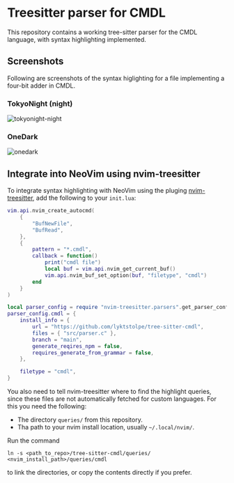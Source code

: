 # Treesitter parser for CMDL

This repository contains a working tree-sitter parser for the CMDL language, with syntax highlighting implemented.

## Screenshots

Following are screenshots of the syntax higlighting for a file implementing a four-bit adder in CMDL.

### TokyoNight (night)

![tokyonight-night](img/adder-tokyonight-night.png)

### OneDark

![onedark](img/adder-onedark.png)

## Integrate into NeoVim using nvim-treesitter

To integrate syntax highlighting with NeoVim using the pluging [nvim-treesitter](https://github.com/nvim-treesitter/nvim-treesitter), add the following to your ```init.lua```:

```lua
vim.api.nvim_create_autocmd(
    {
        "BufNewFile",
        "BufRead",
    },
    {
        pattern = "*.cmdl",
        callback = function()
            print("cmdl file")
            local buf = vim.api.nvim_get_current_buf()
            vim.api.nvim_buf_set_option(buf, "filetype", "cmdl")
        end
    }
)

local parser_config = require "nvim-treesitter.parsers".get_parser_configs()
parser_config.cmdl = {
    install_info = {
        url = "https://github.com/lyktstolpe/tree-sitter-cmdl",
        files = { "src/parser.c" },
        branch = "main",
        generate_reqires_npm = false,
        requires_generate_from_grammar = false,
    },

    filetype = "cmdl",
}
```

You also need to tell nvim-treesitter where to find the highlight queries, since these files are not automatically fetched for custom languages. For this you need the following:

 * The directory ```queries/``` from this repository.
 * Tha path to your nvim install location, usually ```~/.local/nvim/```.

Run the command

```ln -s <path_to_repo>/tree-sitter-cmdl/queries/ <nvim_install_path>/queries/cmdl```

to link the directories, or copy the contents directly if you prefer.
